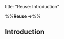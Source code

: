 <frontmatter>
title: "Reuse: Introduction"
</frontmatter>

<link rel="stylesheet" href="{{baseUrl}}/css/textbook.css">

<div class="website-content" id="all">

%%**Reuse →**%%

## Introduction

<div id="main">

<include src="what/embed.md" boilerplate  />
<include src="when/embed.md" boilerplate  />

</div>

</div>
